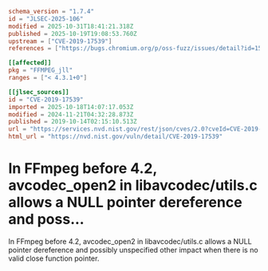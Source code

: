 ```toml
schema_version = "1.7.4"
id = "JLSEC-2025-106"
modified = 2025-10-31T18:41:21.318Z
published = 2025-10-19T19:08:53.760Z
upstream = ["CVE-2019-17539"]
references = ["https://bugs.chromium.org/p/oss-fuzz/issues/detail?id=15733", "https://github.com/FFmpeg/FFmpeg/commit/8df6884832ec413cf032dfaa45c23b1c7876670c", "https://lists.debian.org/debian-lts-announce/2021/01/msg00026.html", "https://security.gentoo.org/glsa/202003-65", "https://usn.ubuntu.com/4431-1/", "https://www.debian.org/security/2020/dsa-4722", "https://bugs.chromium.org/p/oss-fuzz/issues/detail?id=15733", "https://github.com/FFmpeg/FFmpeg/commit/8df6884832ec413cf032dfaa45c23b1c7876670c", "https://lists.debian.org/debian-lts-announce/2021/01/msg00026.html", "https://security.gentoo.org/glsa/202003-65", "https://usn.ubuntu.com/4431-1/", "https://www.debian.org/security/2020/dsa-4722"]

[[affected]]
pkg = "FFMPEG_jll"
ranges = ["< 4.3.1+0"]

[[jlsec_sources]]
id = "CVE-2019-17539"
imported = 2025-10-18T14:07:17.053Z
modified = 2024-11-21T04:32:28.873Z
published = 2019-10-14T02:15:10.513Z
url = "https://services.nvd.nist.gov/rest/json/cves/2.0?cveId=CVE-2019-17539"
html_url = "https://nvd.nist.gov/vuln/detail/CVE-2019-17539"
```

# In FFmpeg before 4.2, avcodec_open2 in libavcodec/utils.c allows a NULL pointer dereference and poss...

In FFmpeg before 4.2, avcodec_open2 in libavcodec/utils.c allows a NULL pointer dereference and possibly unspecified other impact when there is no valid close function pointer.

